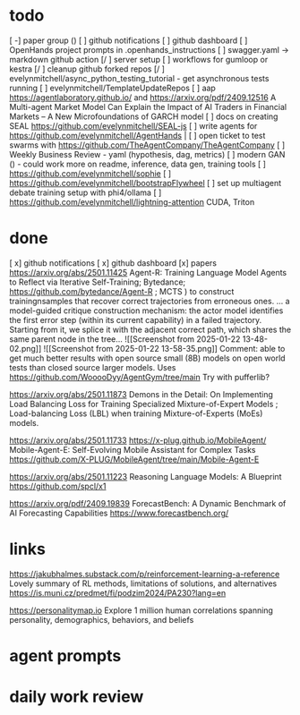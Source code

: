 # todo
[ -] paper group ()
[  ] github notifications
[  ] github dashboard
[ ] OpenHands project prompts in .openhands_instructions
[ ] swagger.yaml -> markdown github action
[/ ] server setup
[ ] workflows for gumloop or kestra
[/ ] cleanup github forked repos
[/ ] evelynmitchell/async_python_testing_tutorial - get asynchronous tests running
[ ] evelynmitchell/TemplateUpdateRepos
[ ] aap https://agentlaboratory.github.io/ and https://arxiv.org/pdf/2409.12516 A Multi-agent Market Model Can Explain the Impact of AI Traders in Financial Markets – A New Microfoundations of GARCH model
[ ] docs on creating SEAL https://github.com/evelynmitchell/SEAL-js
[ ] write agents for https://github.com/evelynmitchell/AgentHands |
[ ] open ticket to test swarms with https://github.com/TheAgentCompany/TheAgentCompany
[ ] Weekly Business Review - yaml (hypothesis, dag, metrics)
[ ] modern GAN () - could work more on readme, inference, data gen, training tools
[ ] https://github.com/evelynmitchell/sophie
[ ] https://github.com/evelynmitchell/bootstrapFlywheel
[ ] set up multiagent debate training setup with phi4/ollama
[ ] https://github.com/evelynmitchell/lightning-attention CUDA, Triton

# done

[  x] github notifications
[ x] github dashboard
[x] papers
https://arxiv.org/abs/2501.11425 Agent-R: Training Language Model Agents to Reflect via Iterative Self-Training; Bytedance; https://github.com/bytedance/Agent-R ; MCTS ) to construct trainingnsamples that recover correct trajectories from erroneous ones. ... a model-guided critique construction mechanism: the actor model identifies the first error
step (within its current capability) in a failed trajectory. Starting from it, we splice it with the adjacent correct path, which shares the same parent node in the tree...
![[Screenshot from 2025-01-22 13-48-02.png]]
![[Screenshot from 2025-01-22 13-58-35.png]]
Comment: able to get much better results with open source small (8B) models on open world tests than closed source larger models. 
Uses https://github.com/WooooDyy/AgentGym/tree/main Try with pufferlib?

https://arxiv.org/abs/2501.11873 Demons in the Detail: On Implementing Load Balancing Loss for Training Specialized Mixture-of-Expert Models ; Load-balancing Loss (LBL) when training Mixture-of-Experts (MoEs) models.

https://arxiv.org/abs/2501.11733 https://x-plug.github.io/MobileAgent/ Mobile-Agent-E: Self-Evolving Mobile Assistant for Complex Tasks https://github.com/X-PLUG/MobileAgent/tree/main/Mobile-Agent-E 

https://arxiv.org/abs/2501.11223 Reasoning Language Models: A Blueprint https://github.com/spcl/x1 

https://arxiv.org/pdf/2409.19839 ForecastBench: A Dynamic Benchmark of AI Forecasting Capabilities https://www.forecastbench.org/ 

# links

https://jakubhalmes.substack.com/p/reinforcement-learning-a-reference 
  Lovely summary of RL methods, limitations of solutions, and alternatives
https://is.muni.cz/predmet/fi/podzim2024/PA230?lang=en

https://personalitymap.io Explore 1 million human correlations spanning personality, demographics, behaviors, and beliefs

# agent prompts


# daily work review